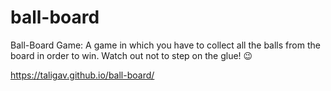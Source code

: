 # ball-board

Ball-Board Game:
A game in which you have to collect all the balls from the board in order to win.
Watch out not to step on the glue! 😉


https://taligav.github.io/ball-board/
